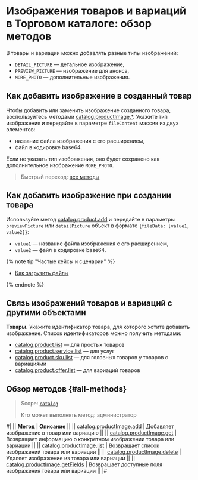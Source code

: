 # Изображения товаров и вариаций в Торговом каталоге: обзор методов

В товары и вариации можно добавлять разные типы изображений:
- `DETAIL_PICTURE` — детальное изображение,
- `PREVIEW_PICTURE` — изображение для анонса,
- `MORE_PHOTO` — дополнительные изображения.

## Как добавить изображение в созданный товар

Чтобы добавить или заменить изображение созданного товара, воспользуйтесь методами [catalog.productImage.*](#all-methods). Укажите тип изображения и передайте в параметре `fileContent` массив из двух элементов:
- название файла изображения с его расширением,
- файл в кодировке base64.

Если не указать тип изображения, оно будет сохранено как дополнительное изображение `MORE_PHOTO`.

> Быстрый переход: [все методы](#all-methods)

## Как добавить изображение при создании товара

Используйте метод [catalog.product.add](../product/catalog-product-add.md) и передайте в параметры `previewPicture` или `detailPicture` объект в формате `{fileData: [value1, value2]}`:
- `value1` — название файла изображения с его расширением,
- `value2` — файл в кодировке base64.

{% note tip "Частые кейсы и сценарии" %}

- [Как загрузить файлы](../../files/how-to-upload-files.md)

{% endnote %}

## Связь изображений товаров и вариаций с другими объектами

**Товары.** Укажите идентификатор товара, для которого хотите добавить изображение. Список идентификаторов можно получить методами:
- [catalog.product.list](../product/catalog-product-list.md) — для простых товаров
- [catalog.product.service.list](../product/service/catalog-product-service-list.md) — для услуг
- [catalog.product.sku.list](../product/sku/catalog-product-sku-list.md) — для головных товаров у товаров с вариациями
- [catalog.product.offer.list](../product/offer/catalog-product-offer-list.md) — для вариаций товаров

## Обзор методов {#all-methods}

> Scope: [`catalog`](../../scopes/permissions.md)
>
> Кто может выполнять метод: администратор

#|
|| **Метод** | **Описание** ||
|| [catalog.productImage.add](./catalog-product-image-add.md) | Добавляет изображение в товар или вариацию ||
|| [catalog.productImage.get](./catalog-product-image-get.md) | Возвращает информацию о конкретном изображении товара или вариации ||
|| [catalog.productImage.list](./catalog-product-image-list.md) | Возвращает список изображений товара или вариации ||
|| [catalog.productImage.delete](./catalog-product-image-delete.md) | Удаляет изображение из товара или вариации ||
|| [catalog.productImage.getFields](./catalog-product-image-get-fields.md) | Возвращает доступные поля изображения товара или вариации ||
|#
